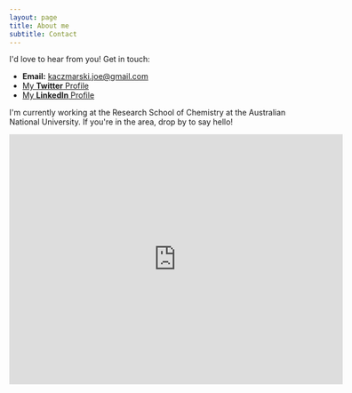 ```yaml
---
layout: page
title: About me
subtitle: Contact
---
```


I'd love to hear from you! Get in touch:  
  
- **Email:** [kaczmarski.joe@gmail.com](kaczmarski.joe@gmail.com)
- [My **Twitter** Profile](https://twitter.com/kaczmarski_joe)  
- [My **LinkedIn** Profile](https://www.linkedin.com/in/joe-kaczmarski/) 
  
I'm currently working at the Research School of Chemistry at the Australian National University. If you're in the area, drop by to say hello!  
  
<iframe src="https://www.google.com/maps/embed?pb=!1m18!1m12!1m3!1d3257.1883688196694!2d149.1164499152077!3d-35.27644260090879!2m3!1f0!2f0!3f0!3m2!1i1024!2i768!4f13.1!3m3!1m2!1s0x6b164d44dfc35859%3A0xf9c8fe7e61a5e961!2sResearch%20School%20of%20Chemistry!5e0!3m2!1sen!2sau!4v1595238155284!5m2!1sen!2sau" width="600" height="450" frameborder="0" style="border:0;" allowfullscreen="" aria-hidden="false" tabindex="0"></iframe>

  
